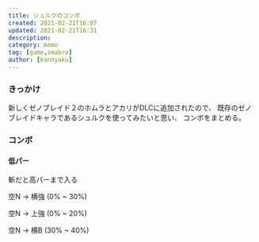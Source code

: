 ```yaml
---
title: シュルクのコンボ
created: 2021-02-21T16:07
updated: 2021-02-21T16:31
description: 
category: memo
tag: [game,smabro]
author: [konnyaku]
---
```


### きっかけ

新しくゼノブレイド２のホムラとアカリがDLCに追加されたので、
既存のゼノブレイドキャラであるシュルクを使ってみたいと思い、
コンボをまとめる。

### コンボ

#### 低パー

斬だと高パーまで入る

空N -> 横強
(0% ~ 30%)

空N -> 上強
(0% ~ 20%)

空N -> 横B
(30% ~ 40%)
